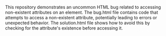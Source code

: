 This repository demonstrates an uncommon HTML bug related to accessing non-existent attributes on an element. The bug.html file contains code that attempts to access a non-existent attribute, potentially leading to errors or unexpected behavior.  The solution.html file shows how to avoid this by checking for the attribute's existence before accessing it.
